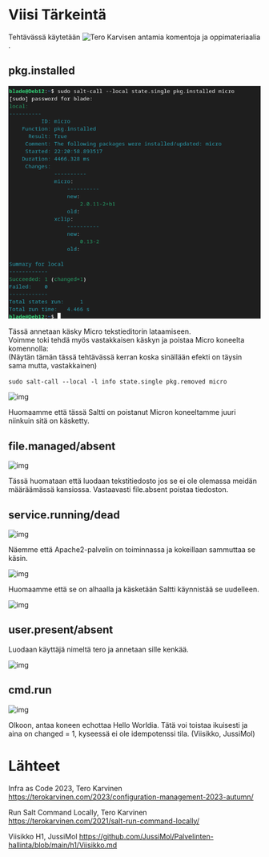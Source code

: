 # Viisi Tärkeintä 

Tehtävässä käytetään ![Tero Karvisen antamia komentoja ja oppimateriaalia](https://terokarvinen.com/2021/salt-run-command-locally/).

## pkg.installed

![img](./micro_inst.png)  

Tässä annetaan käsky Micro tekstieditorin lataamiseen.  
Voimme toki tehdä myös vastakkaisen käskyn ja poistaa Micro koneelta komennolla:  
(Näytän tämän tässä tehtävässä kerran koska sinällään efekti on täysin sama mutta, vastakkainen)

```sudo salt-call --local -l info state.single pkg.removed micro``` 

![img](./micro_rem.png)  

Huomaamme että tässä Saltti on poistanut Micron koneeltamme juuri niinkuin sitä on käsketty.

## file.managed/absent

![img](./file_managed.png)  

Tässä huomataan että luodaan tekstitiedosto jos se ei ole olemassa meidän määräämässä kansiossa. Vastaavasti file.absent poistaa tiedoston.

## service.running/dead

![img](./apa_true.png)  

Näemme että Apache2-palvelin on toiminnassa ja kokeillaan sammuttaa se käsin.  

![img](./apa_stopped.png)  

Huomaamme että se on alhaalla ja käsketään Saltti käynnistää se uudelleen.  

![img](./apa_restart.png)  

## user.present/absent

Luodaan käyttäjä nimeltä tero ja annetaan sille kenkää.  

![img](./user_kick.png)

## cmd.run

![img](./echo_hell.png)  

Olkoon, antaa koneen echottaa Hello Worldia. Tätä voi toistaa ikuisesti ja aina on changed = 1, kyseessä ei ole idempotenssi tila.   (Viisikko, JussiMol)

# Lähteet
Infra as Code 2023, Tero Karvinen
https://terokarvinen.com/2023/configuration-management-2023-autumn/

Run Salt Command Locally, Tero Karvinen
https://terokarvinen.com/2021/salt-run-command-locally/

Viisikko H1, JussiMol
https://github.com/JussiMol/Palvelinten-hallinta/blob/main/h1/Viisikko.md
